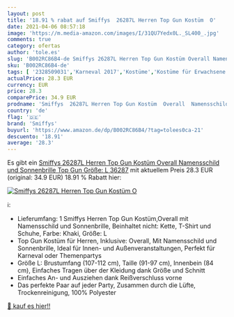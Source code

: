```yaml
---
layout: post
title: '18.91 % rabat auf Smiffys  26287L Herren Top Gun Kostüm  O'
date: 2021-04-06 08:57:18
image: 'https://m.media-amazon.com/images/I/31QU7Yedx0L._SL400_.jpg'
comments: true
category: ofertas
author: 'tole.es'
slug: 'B002RC86B4-de Smiffys 26287L Herren Top Gun Kostüm Overall Namensschild...'
sku: 'B002RC86B4-de'
tags: [ '2328509031','Karneval 2017','Kostüme','Kostüme für Erwachsene','Produkte','Spielzeug','Verkleidungen','smiffys', ]
actualPrice: 28.3 EUR
currency: EUR
price: 28.3
comparePrice: 34.9 EUR
prodname: 'Smiffys  26287L Herren Top Gun Kostüm  Overall  Namensschild und Sonnenbrille  Top Gun  Größe: L  36287'
country: 'de'
flag: '🇩🇪'
brand: 'Smiffys'
buyurl: 'https://www.amazon.de/dp/B002RC86B4/?tag=tolees0ca-21'
descuento: '18.91'
average: '28.3'
---
```


Es gibt ein [Smiffys  26287L Herren Top Gun Kostüm  Overall  Namensschild und Sonnenbrille  Top Gun  Größe: L  36287](https://www.amazon.de/dp/B002RC86B4/?tag=tolees0ca-21) mit aktuellem Preis 28.3 EUR (original: 34.9 EUR) 18.91 % Rabatt hier:

[![Smiffys  26287L Herren Top Gun Kostüm  O](https://m.media-amazon.com/images/I/31QU7Yedx0L._SL400_.jpg)](https://www.amazon.de/dp/B002RC86B4/?tag=tolees0ca-21)

ℹ️:

- Lieferumfang: 1 Smiffys Herren Top Gun Kostüm,Overall mit Namensschild und Sonnenbrille, Beinhaltet nicht: Kette, T-Shirt und Schuhe, Farbe: Khaki, Größe: L
- Top Gun Kostüm für Herren, Inklusive: Overall, Mit Namensschild und Sonnenbrille, Ideal für Innen- und Außenveranstaltungen, Perfekt für Karneval oder Themenpartys
- Größe L: Brustumfang (107-112 cm), Taille (91-97 cm), Innenbein (84 cm), Einfaches Tragen über der Kleidung dank Größe und Schnitt
- Einfaches An- und Ausziehen dank Reißverschluss vorne
- Das perfekte Paar auf jeder Party, Zusammen durch die Lüfte, Trockenreinigung, 100% Polyester

[🛒 kauf es hier!!](https://www.amazon.de/dp/B002RC86B4/?tag=tolees0ca-21)
